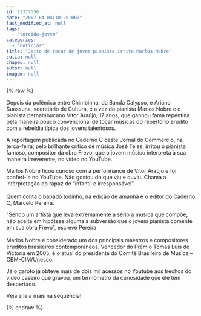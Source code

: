 ```yaml
---
id: 12377556
date: "2007-04-04T18:20:00Z"
last_modified_at: null
tags:
  - "torcida-jovem"
categories:
  - "noticias"
title: "Jeito de tocar de jovem pianista irrita Marlos Nobre"
sutia: null
chapeu: null
autor: null
imagem: null
---
```

{% raw %}
<p><P>Depois da polêmica entre Chimbinha, da Banda Calypso, e Ariano Suassuna, secretário de Cultura, é a vez do pianista Marlos Nobre e o pianista pernambucano Vítor Araújo, 17 anos, que ganhou fama repentina pela maneira pouco convencional de tocar músicas do repertório erudito com a rebeldia típica dos jovens talentosos. </P></p>
<p><P>A reportagem publicada no Caderno C deste Jornal do Commercio, na terça-feira, pelo brilhante crítico de música José Teles, irritou o pianista famoso, compositor da obra Frevo, que o jovem músico interpreta à sua maneira irreverente, no vídeo no YouTube.</P></p>
<p><P>Marlos Nobre ficou curioso com a performance de Vítor Araújo e foi conferi-la no YouTube. Não gostou do que viu e ouviu. Chama a interpretação do rapaz de “infantil e irresponsável”. <BR><BR>Quem conta o babado todinho, na edição de amanhã é o editor do Caderno C, Marcelo Pereira.</P></p>
<p><P>“Sendo um artista que leva extremamente a sério a música que compõe, não aceita em hipótese alguma a subversão que o jovem pianista comente em sua obra Frevo”, escreve Pereira.<BR><BR>Marlos Nobre é considerado um dos principais maestros e compositores eruditos brasileiros contemporâneos. Vencedor do Prêmio Tomás Luís de Victoria em 2005, é o atual do presidente do Comitê Brasileiro de Música – CBM-CIM/Unesco. </P></p>
<p><P>Já o garoto já obteve mais de dois mil acessos no Youtube aos trechos do vídeo caseiro que gravou, um termômetro da curiosidade que ele tem despertado.</P></p>
<p><P>Veja e leia mais na seqüência!</P> </p>
{% endraw %}